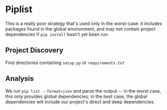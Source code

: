 # Piplist

This is a really poor strategy that's used only in the worst-case: it includes
packages found in the global environment, and may not contain project
dependencies if `pip install` hasn't yet been run.

## Project Discovery

Find directories containing `setup.py` or `requirements.txt`

## Analysis

We run `pip list --format=json` and parse the output -- in the worst case, this
only provides global dependencies; in the best case, the global dependencies
will include our project's direct and deep dependencies.
